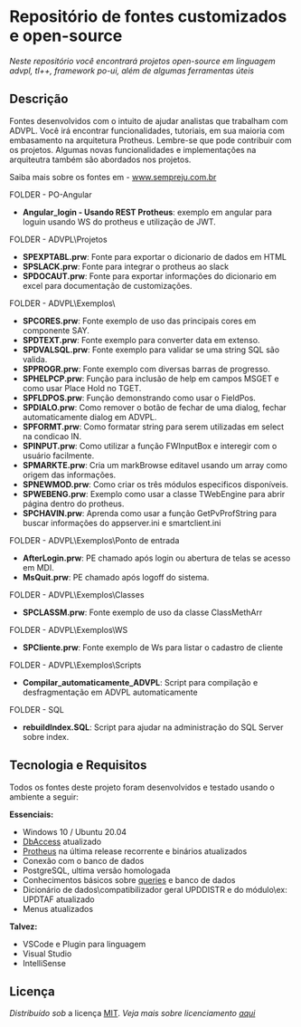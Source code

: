 
Repositório de fontes customizados e open-source
====
_Neste repositório você encontrará projetos open-source em linguagem advpl, tl++, framework po-ui, além de algumas ferramentas úteis_






Descrição
----

Fontes desenvolvidos com o intuito de ajudar analistas que trabalham com ADVPL. Você irá encontrar funcionalidades, tutoriais, em sua maioria com embasamento na arquitetura Protheus. Lembre-se que pode contribuir com os projetos. Algumas novas funcionalidades e implementações na arquiteutra também são abordados nos projetos.

Saiba mais sobre os fontes em - www.sempreju.com.br

FOLDER - PO-Angular
 * **Angular_login - Usando REST Protheus**: exemplo em angular para loguin usando WS do protheus e utilização de JWT.

FOLDER - ADVPL\Projetos
  * **SPEXPTABL.prw**: Fonte para exportar o dicionario de dados em HTML
  * **SPSLACK.prw**: Fonte para integrar o protheus ao slack
  * **SPDOCAUT.prw**: Fonte para exportar informações do dicionario em excel para documentação de customizações.

FOLDER - ADVPL\Exemplos\
   * **SPCORES.prw**: Fonte exemplo de uso das principais cores em componente SAY.
   * **SPDTEXT.prw**: Fonte exemplo para converter data em extenso.
   * **SPDVALSQL.prw**: Fonte exemplo para validar se uma string SQL são valida.
   * **SPPROGR.prw**: Fonte exemplo com diversas barras de progresso.
   * **SPHELPCP.prw**: Função para inclusão de help em campos MSGET e como usar Place Hold no TGET.
   * **SPFLDPOS.prw**: Função demonstrando como usar o FieldPos.
   * **SPDIALO.prw**: Como remover o botão de fechar de uma dialog, fechar automaticamente dialog em ADVPL.
   * **SPFORMT.prw**: Como formatar string para serem utilizadas em select na condicao IN.
   * **SPINPUT.prw**: Como utilizar a função FWInputBox e interegir com o usuário facilmente.
   * **SPMARKTE.prw**: Cria um markBrowse editavel usando um array como origem das informações.
   * **SPNEWMOD.prw**: Como criar os três módulos especificos disponíveis.
   * **SPWEBENG.prw**: Exemplo como usar a classe TWebEngine para abrir página dentro do protheus.
   * **SPCHAVIN.prw**: Aprenda como usar a função GetPvProfString para buscar informações do appserver.ini e smartclient.ini
   

FOLDER - ADVPL\Exemplos\Ponto de entrada
   * **AfterLogin.prw**: PE chamado após login ou abertura de telas se acesso em MDI.
   * **MsQuit.prw**: PE chamado após logoff do sistema.
   
FOLDER - ADVPL\Exemplos\Classes
  * **SPCLASSM.prw**: Fonte exemplo de uso da classe ClassMethArr

FOLDER - ADVPL\Exemplos\WS
  * **SPCliente.prw**: Fonte exemplo de Ws para listar o cadastro de cliente

FOLDER - ADVPL\Exemplos\Scripts
  * **Compilar_automaticamente_ADVPL**: Script para compilação e desfragmentação em ADVPL automaticamente

FOLDER - SQL
  * **rebuildIndex.SQL**: Script para ajudar na administração do SQL Server sobre index.


Tecnologia e Requisitos
----

Todos os fontes deste projeto foram desenvolvidos e testado usando o ambiente a seguir:

<p><b>Essenciais:</b></p>
<ul>
  <li>Windows 10 / Ubuntu 20.04</li>
  <li><a href="https://tdn.totvs.com/display/tec/DBAccess">DbAccess</a> atualizado</li>
  <li><a href="https://www.totvs.com/blog/protheus-da-totvs">Protheus</a> na última release recorrente e binários atualizados</li>
  <li>Conexão com o banco de dados</li>
  <li>PostgreSQL, ultima versão homologada</li>
  <li>Conhecimentos básicos sobre <a href="http://www.tutorialspoint.com/sql">queries</a> e banco de dados</li>
  <li>Dicionário de dados\compatibilizador geral UPDDISTR e do módulo\ex: UPDTAF atualizado</li>
  <li>Menus atualizados</li>
</ul>
<p><b>Talvez:</b></p>
<ul>
  <li>VSCode e Plugin para linguagem</li>
  <li>Visual Studio</li>
  <li>IntelliSense</li>
</ul>


Licença
----

_Distribuído sob_ a licença [MIT](LICENSE). _Veja mais sobre licenciamento [aqui](https://choosealicense.com/licenses/)_


